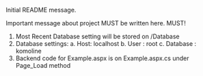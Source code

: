 Initial README message.

Important message about project MUST be written here. MUST!

1. Most Recent Database setting will be stored on /Database
2. Database settings:
    a. Host: localhost
    b. User : root
    c. Database : komoline
3. Backend code for Example.aspx is on Example.aspx.cs under Page_Load method